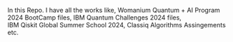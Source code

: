In this Repo. I have all the works like, Womanium Quantum + AI Program 2024 BootCamp files, IBM Quantum Challenges 2024 files,  
IBM Qiskit Global Summer School 2024, Classiq Algorithms Assingements etc.
